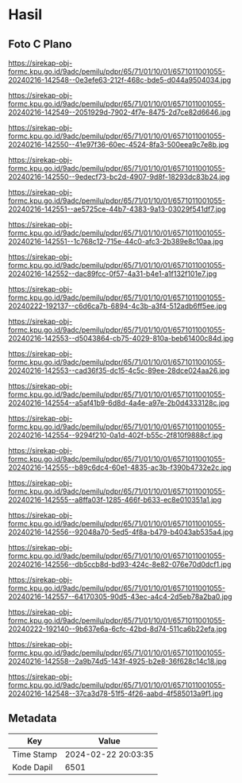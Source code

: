 # Hasil

## Foto C Plano

https://sirekap-obj-formc.kpu.go.id/9adc/pemilu/pdpr/65/71/01/10/01/6571011001055-20240216-142548--0e3efe63-212f-468c-bde5-d044a9504034.jpg

https://sirekap-obj-formc.kpu.go.id/9adc/pemilu/pdpr/65/71/01/10/01/6571011001055-20240216-142549--2051929d-7902-4f7e-8475-2d7ce82d6646.jpg

https://sirekap-obj-formc.kpu.go.id/9adc/pemilu/pdpr/65/71/01/10/01/6571011001055-20240216-142550--41e97f36-60ec-4524-8fa3-500eea9c7e8b.jpg

https://sirekap-obj-formc.kpu.go.id/9adc/pemilu/pdpr/65/71/01/10/01/6571011001055-20240216-142550--9edecf73-bc2d-4907-9d8f-18293dc83b24.jpg

https://sirekap-obj-formc.kpu.go.id/9adc/pemilu/pdpr/65/71/01/10/01/6571011001055-20240216-142551--ae5725ce-44b7-4383-9a13-03029f541df7.jpg

https://sirekap-obj-formc.kpu.go.id/9adc/pemilu/pdpr/65/71/01/10/01/6571011001055-20240216-142551--1c768c12-715e-44c0-afc3-2b389e8c10aa.jpg

https://sirekap-obj-formc.kpu.go.id/9adc/pemilu/pdpr/65/71/01/10/01/6571011001055-20240216-142552--dac89fcc-0f57-4a31-b4e1-a1f132f101e7.jpg

https://sirekap-obj-formc.kpu.go.id/9adc/pemilu/pdpr/65/71/01/10/01/6571011001055-20240222-192137--c6d6ca7b-6894-4c3b-a3f4-512adb6ff5ee.jpg

https://sirekap-obj-formc.kpu.go.id/9adc/pemilu/pdpr/65/71/01/10/01/6571011001055-20240216-142553--d5043864-cb75-4029-810a-beb61400c84d.jpg

https://sirekap-obj-formc.kpu.go.id/9adc/pemilu/pdpr/65/71/01/10/01/6571011001055-20240216-142553--cad36f35-dc15-4c5c-89ee-28dce024aa26.jpg

https://sirekap-obj-formc.kpu.go.id/9adc/pemilu/pdpr/65/71/01/10/01/6571011001055-20240216-142554--a5af41b9-6d8d-4a4e-a97e-2b0d4333128c.jpg

https://sirekap-obj-formc.kpu.go.id/9adc/pemilu/pdpr/65/71/01/10/01/6571011001055-20240216-142554--9294f210-0a1d-402f-b55c-2f810f9888cf.jpg

https://sirekap-obj-formc.kpu.go.id/9adc/pemilu/pdpr/65/71/01/10/01/6571011001055-20240216-142555--b89c6dc4-60e1-4835-ac3b-f390b4732e2c.jpg

https://sirekap-obj-formc.kpu.go.id/9adc/pemilu/pdpr/65/71/01/10/01/6571011001055-20240216-142555--a8ffa03f-1285-466f-b633-ec8e010351a1.jpg

https://sirekap-obj-formc.kpu.go.id/9adc/pemilu/pdpr/65/71/01/10/01/6571011001055-20240216-142556--92048a70-5ed5-4f8a-b479-b4043ab535a4.jpg

https://sirekap-obj-formc.kpu.go.id/9adc/pemilu/pdpr/65/71/01/10/01/6571011001055-20240216-142556--db5ccb8d-bd93-424c-8e82-076e70d0dcf1.jpg

https://sirekap-obj-formc.kpu.go.id/9adc/pemilu/pdpr/65/71/01/10/01/6571011001055-20240216-142557--64170305-90d5-43ec-a4c4-2d5eb78a2ba0.jpg

https://sirekap-obj-formc.kpu.go.id/9adc/pemilu/pdpr/65/71/01/10/01/6571011001055-20240222-192140--9b637e6a-6cfc-42bd-8d74-511ca6b22efa.jpg

https://sirekap-obj-formc.kpu.go.id/9adc/pemilu/pdpr/65/71/01/10/01/6571011001055-20240216-142558--2a9b74d5-143f-4925-b2e8-36f628c14c18.jpg

https://sirekap-obj-formc.kpu.go.id/9adc/pemilu/pdpr/65/71/01/10/01/6571011001055-20240216-142548--37ca3d78-51f5-4f26-aabd-4f585013a9f1.jpg


## Metadata

| Key        | Value               |
| ---------- | ------------------- |
| Time Stamp | 2024-02-22 20:03:35 |
| Kode Dapil | 6501                |



